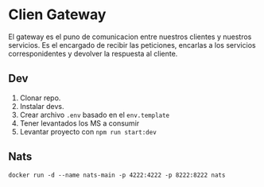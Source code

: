 # Clien Gateway 

El gateway es el puno de comunicacion entre nuestros clientes y nuestros servicios.
Es el encargado de recibir las peticiones, encarlas a los servicios corresponidentes y devolver la respuesta al cliente.

## Dev

1. Clonar repo.
2. Instalar devs.
3. Crear archivo `.env` basado en el `env.template`
4. Tener levantados los MS a consumir
5. Levantar proyecto con `npm run start:dev`

## Nats

```
docker run -d --name nats-main -p 4222:4222 -p 8222:8222 nats
```
